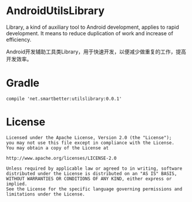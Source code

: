 # AndroidUtilsLibrary

Library, a kind of auxiliary tool to Android development, applies to rapid development. It means to reduce duplication of work and increase of efficiency.

Android开发辅助工具类Library，用于快速开发，以便减少做重复的工作，提高开发效率。

# Gradle

	compile 'net.smartbetter:utilslibrary:0.0.1'

# License
    
    Licensed under the Apache License, Version 2.0 (the "License");
    you may not use this file except in compliance with the License.
    You may obtain a copy of the License at
    
    http://www.apache.org/licenses/LICENSE-2.0
    
    Unless required by applicable law or agreed to in writing, software
    distributed under the License is distributed on an "AS IS" BASIS,
    WITHOUT WARRANTIES OR CONDITIONS OF ANY KIND, either express or implied.
    See the License for the specific language governing permissions and
    limitations under the License.
